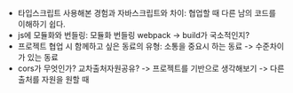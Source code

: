 - 타입스크립트 사용해본 경험과 자바스크립트와 차이: 협업할 때 다른 남의 코드를 이해하기 쉽다. 
- js에 모듈화와 번들링: 모듈화 번들링 webpack -> build가 국소적인지?
- 프로젝트 협업 시 함께하고 싶은 동료의 유형: 소통을 중요시 하는 동료 -> 수준차이가 있는 동료
- cors가 무엇인가? 교차출처자원공유? -> 프로젝트를 기반으로 생각해보기 -> 다른 출처를 자원을 원할 때 
